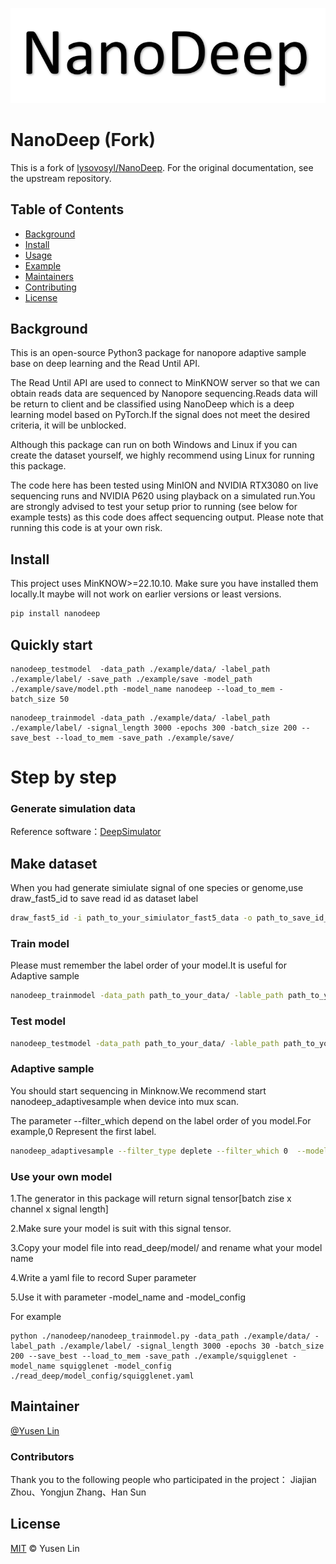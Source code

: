 

![image](title/title.png)

# NanoDeep (Fork)

This is a fork of [lysovosyl/NanoDeep](https://github.com/lysovosyl/NanoDeep). For the original documentation, see the upstream repository.

## Table of Contents

- [Background](#background)
- [Install](#install)
- [Usage](#usage)
- [Example](#example-readmes)
- [Maintainers](#maintainers)
- [Contributing](#contributing)
- [License](#license)

## Background


This is an open-source Python3 package for nanopore adaptive sample base on deep learning and the Read Until API.

The Read Until API are used to connect to MinKNOW server so that we can obtain reads data are sequenced by Nanopore sequencing.Reads data will be return to client and be classified using NanoDeep which is a deep learning model based on PyTorch.If the signal does not meet the desired criteria, it will be unblocked.

Although this package can run on both Windows and Linux if you can create the dataset yourself, we highly recommend using Linux for running this package.

The code here has been tested using MinION and NVIDIA RTX3080 on live sequencing runs and NVIDIA P620 using playback on a simulated run.You are strongly advised to test your setup prior to running (see below for example tests) as this code does affect sequencing output. Please note that running this code is at your own risk.

## Install

This project uses MinKNOW>=22.10.10. Make sure you have installed them locally.It maybe will not work on earlier versions or least versions.

```sh
pip install nanodeep
```


## Quickly start

```
nanodeep_testmodel  -data_path ./example/data/ -label_path ./example/label/ -save_path ./example/save -model_path ./example/save/model.pth -model_name nanodeep --load_to_mem -batch_size 50
```

```
nanodeep_trainmodel -data_path ./example/data/ -label_path ./example/label/ -signal_length 3000 -epochs 300 -batch_size 200 --save_best --load_to_mem -save_path ./example/save/
```



# Step by step

### Generate simulation data
Reference software：[DeepSimulator](https://github.com/liyu95/DeepSimulator)

## Make dataset
When you had generate simiulate signal of one species or genome,use draw_fast5_id to save read id as dataset label
```sh
draw_fast5_id -i path_to_your_simiulator_fast5_data -o path_to_save_id_label
```

### Train model
Please must remember the label order of your model.It is useful for Adaptive sample
```sh
nanodeep_trainmodel -data_path path_to_your_data/ -lable_path path_to_your_label/ -save_path ./save -model_name Nanodeep -device cuda:0 --save_best --load_to_mem -signal_length 4000 -epochs 100 -batch_size 50
```

### Test model
```sh
nanodeep_testmodel -data_path path_to_your_data/ -lable_path path_to_your_label/ -save_path ./save --weight_path ../path_to_your_label/your_model_name.pth -model_name Nanodeep -device cuda:0  --load_to_mem -signal_length 4000  -batch_size 50
```

### Adaptive sample
You should start sequencing in Minknow.We recommend start nanodeep_adaptivesample when device into mux scan.

The parameter --filter_which depend on the label order of you model.For example,0 Represent the first label.
```sh
nanodeep_adaptivesample --filter_type deplete --filter_which 0  --model_name nanodeep --weight_path ./save/nanodeep.pth --first_channel 1 --last_channel 256 --compute_device cuda:0 
```

### Use your own model
1.The generator in this package will return signal tensor[batch zise x channel x signal length]

2.Make sure your model is suit with this signal tensor.

3.Copy your model file into read_deep/model/ and rename what your model name

4.Write a yaml file to record Super parameter

5.Use it with parameter -model_name and -model_config

For example
```
python ./nanodeep/nanodeep_trainmodel.py -data_path ./example/data/ -label_path ./example/label/ -signal_length 3000 -epochs 30 -batch_size 200 --save_best --load_to_mem -save_path ./example/squigglenet -model_name squigglenet -model_config ./read_deep/model_config/squigglenet.yaml
```

## Maintainer

[@Yusen Lin](https://github.com/lysovosyl)


### Contributors

Thank you to the following people who participated in the project：
Jiajian Zhou、Yongjun Zhang、Han Sun

## License

[MIT](LICENSE) © Yusen Lin
